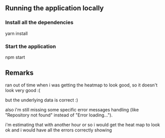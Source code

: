 ## Running the application locally

### Install all the dependencies

yarn install

### Start the application

npm start

## Remarks

ran out of time when i was getting the heatmap to look good,
so it doesn't look very good :(

but the underlying data is correct :)

also i'm still missing some specific error messages handling (like "Repository not found" instead of "Error loading...").

i'm estimating that with another hour or so i would get the heat map to look ok and i would have all the errors correctly showing
